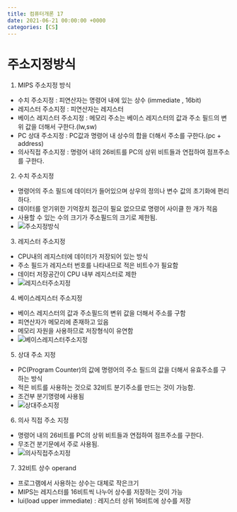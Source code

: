 ```yaml
---
title: 컴퓨터개론 17
date: 2021-06-21 00:00:00 +0000
categories: [CS]
---
```


# 주소지정방식

1. MIPS 주소지정 방식
- 수치 주소지정 : 피연산자는 명령어 내에 있는 상수 (immediate , 16bit)
- 레지스터 주소지정 : 피연산자는 레지스터
- 베이스 레지스터 주소지정 : 메모리 주소는 베이스 레지스터의 값과 주소 필드의 변위 값을 더해서 구한다.(lw,sw)
- PC 상대 주소지정 : PC값과 명령어 내 상수의 합을 더해서 주소를 구한다.(pc + address)
- 의사직접 주소지정 : 명령어 내의 26비트를 PC의 상위 비트들과 연접하여 점프주소를 구한다.
2. 수치 주소지정
- 명령어의 주소 필드에 데이터가 들어있으며 상우의 정의나 변수 값의 초기화에 편리하다.
- 데이터를 얻기위한 기억장치 접근이 필요 없으므로 명령어 사이클 한 개가 적음
- 사용할 수 있는 수의 크기가 주소필드의 크기로 제한됨.
- ![주소지정방식]()
3. 레지스터 주소지정
- CPU내의 레지스터에 데이터가 저장되어 있는 방식
- 주소 필드가 레지스터 번호를 나타내므로 적은 비트수가 필요함
- 데이터 저장공간이 CPU 내부 레지스터로 제한
- ![레지스터주소지정]()
4. 베이스레지스터 주소지정
- 베이스 레지스터의 값과 주소필드의 변위 값을 더해서 주소를 구함
- 피연산자가 메모리에 존재하고 있음
- 메모리 자원을 사용하므로 저장형식이 유연함
- ![베이스레지스터주소지정]()
5. 상대 주소 지정
- PC(Program Counter)의 값에 명령어의 주소 필드의 값을 더해서 유효주소를 구하는 방식
- 적은 비트를 사용하는 것으로 32비트 분기주소를 만드는 것이 가능함.
- 조건부 분기명령에 사용됨
- ![상대주소지정]()
6. 의사 직접 주소 지정
- 명령어 내의 26비트를 PC의 상위 비트들과 연접하여 점프주소를 구한다.
- 무조건 분기문에서 주로 사용됨.
- ![의사직접주소지정]()
7. 32비트 상수 operand
- 프로그램에서 사용하는 상수는 대체로 작은크기
- MIPS는 레지스터를 16비트씩 나누어 상수를 저장하는 것이 가능
- lui(load upper immediate) : 레지스터 상위 16비트에 상수를 저장